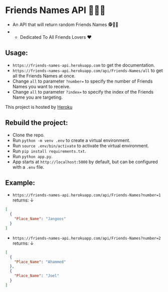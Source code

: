 # Friends Names API 👋🧑👩

+ An API that will return random Friends Names 🕵️🕵️‍♀️
+ + Dedicated To All Friends Lovers ❤️

## Usage:

+ `https://friends-names-api.herokuapp.com` to get the documentation.
+ `https://friends-names-api.herokuapp.com/api/Friends-Names/all` to get all the Friends Names at once.
+ Change `all` to parameter `?number=` to specify the number of Friends Names you want to receive.
+ Change `all` to parameter `?index=` to specify the index of the Friends Name you are targeting.

This project is hosted by [Heroku](https://www.heroku.com/)

## Rebuild the project:
+ Clone the repo.
+ Run `python -m venv .env` to create a virtual environment.
+ Run `source .env/bin/activate` to activate the virtual environment.
+ Run `pip install requirements.txt`.
+ Run `python app.py`.
+ App starts at `http://localhost:5000` by default, but can be configured with a `.env` file. 

## Example:

+ `https://friends-names-api.herokuapp.com/api/Friends-Names?number=1` returns: ↓
```JSON
[
  {
    "Place_Name": "Jangoos"
  }
]
```

+ `https://friends-names-api.herokuapp.com/api/Friends-Names?number=2` returns: ↓
```JSON
[
  {
    "Place_Name": "Ahammed"
  }, 
  {
    "Place_Name": "Joel"
  }
]
```
